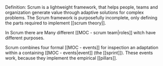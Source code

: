 Definition:
Scrum is a lightweight framework, that helps people, teams and organization generate value through adaptive solutions for complex problems. The Scrum framework is purposefully incomplete, only defining the parts required to implement [[scrum theory]].

In Scrum there are Many different [[MOC - scrum team|roles]] witch have different purposes.

Scrum combines four formal [[MOC - events]] for inspection an adaptation within a containing [[MOC - events|event]] (the [[sprint]]).
These events work, because they implement the empirical [[pillars]].
